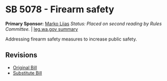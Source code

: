 # SB 5078 - Firearm safety
**Primary Sponsor:** [Marko Liias](/person/leg/marko.liias.md)
*Status: Placed on second reading by Rules Committee.* | [leg.wa.gov summary](https://app.leg.wa.gov/billsummary?BillNumber=5078&Year=2021)

Addressing firearm safety measures to increase public safety.

## Revisions
* [Original Bill](1/)
* [Substitute Bill](S/)